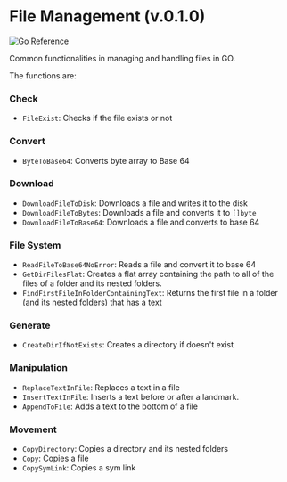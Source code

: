 # File Management (v.0.1.0)

[![Go Reference](https://pkg.go.dev/badge/github.com/vieolo/file-management.svg)](https://pkg.go.dev/github.com/vieolo/file-management)

Common functionalities in managing and handling files in GO.

The functions are:

### Check
- `FileExist`: Checks if the file exists or not

### Convert
- `ByteToBase64`: Converts byte array to Base 64

### Download
- `DownloadFileToDisk`: Downloads a file and writes it to the disk
- `DownloadFileToBytes`: Downloads a file and converts it to `[]byte`
- `DownloadFileToBase64`: Downloads a file and converts to base 64

### File System
- `ReadFileToBase64NoError`: Reads a file and convert it to base 64
- `GetDirFilesFlat`: Creates a flat array containing the path to all of the files of a folder and its nested folders.
- `FindFirstFileInFolderContainingText`: Returns the first file in a folder (and its nested folders) that has a text

### Generate
- `CreateDirIfNotExists`: Creates a directory if doesn't exist

### Manipulation
- `ReplaceTextInFile`: Replaces a text in a file
- `InsertTextInFile`: Inserts a text before or after a landmark.
- `AppendToFile`: Adds a text to the bottom of a file

### Movement
- `CopyDirectory`: Copies a directory and its nested folders
- `Copy`: Copies a file
- `CopySymLink`: Copies a sym link